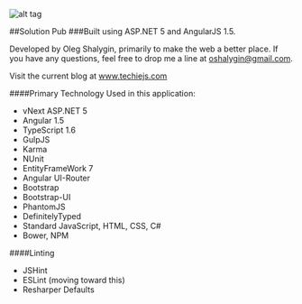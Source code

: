 ![alt tag](https://travis-ci.org/oshalygin/SolutionPub.svg)

##Solution Pub
###Built using ASP.NET 5 and AngularJS 1.5.


Developed by Oleg Shalygin, primarily to make the web a better place.
If you have any questions, feel free to drop me a line at oshalygin@gmail.com.

Visit the current blog at www.techiejs.com

####Primary Technology Used in this application:
* vNext ASP.NET 5
* Angular 1.5
* TypeScript 1.6
* GulpJS
* Karma
* NUnit
* EntityFrameWork 7
* Angular UI-Router
* Bootstrap
* Bootstrap-UI
* PhantomJS
* DefinitelyTyped
* Standard JavaScript, HTML, CSS, C#
* Bower, NPM

####Linting
* JSHint
* ESLint (moving toward this)
* Resharper Defaults
